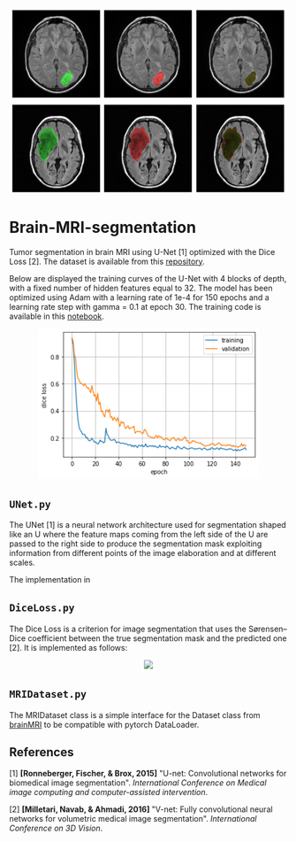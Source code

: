 <p align="center">
    <img src="images/examples.png" width="800" title="Examples" />
</p>

# Brain-MRI-segmentation
Tumor segmentation in brain MRI using U-Net \[1\] optimized with the Dice Loss \[2]. The dataset is available from this [repository](https://github.com/giacomodeodato/BrainMRIDataset).

Below are displayed the training curves of the U-Net with 4 blocks of depth, with a fixed number of hidden features equal to 32. The model has been optimized using Adam with a learning rate of 1e-4 for 150 epochs and a learning rate step with gamma = 0.1 at epoch 30. The training code is available in this [notebook](https://github.com/giacomodeodato/Brain-MRI-segmentation/blob/main/BrainMRISegmentation/Brain_MRI_Segmentation.ipynb).

<p align="center">
    <img src="images/training_curves.png" width="400" title="Training Curves" />
</p>

## `UNet.py`
The UNet \[1\] is a neural network architecture used for segmentation shaped like an U where the feature maps coming from the left side of the U are passed to the right side to produce the segmentation mask exploiting information from different points of the image elaboration and at different scales.

The implementation in 

## `DiceLoss.py`
The Dice Loss is a criterion for image segmentation that uses the Sørensen–Dice coefficient between the true segmentation mask and the predicted one \[2\]. It is implemented as follows:

<p align="center">
    <img src="https://render.githubusercontent.com/render/math?math=%5CLARGE+%5Cdisplaystyle+%5Cbegin%7Balign%2A%7D%0A%5Ctext%7BDice+loss%7D+%26%3D+1+-+%5C+%5Cfrac%7B2%5Csum_%7Bi%3D1%7D%5E%7Bn%7D+p_ig_i%7D%7B%5Csum_%7Bi%3D1%7D%5E%7Bn%7Dp_i+%2B+%5Csum_%7Bi%3D1%7D%5E%7Bn%7Dg_i%7D%0A%5Cend%7Balign%2A%7D%0A">
</p>

## `MRIDataset.py`
The MRIDataset class is a simple interface for the Dataset class from [brainMRI](https://github.com/giacomodeodato/BrainMRIDataset/tree/main/brainMRI) to be compatible with pytorch DataLoader.

## References
\[1\] **\[Ronneberger, Fischer, & Brox, 2015\]** "U-net: Convolutional networks for biomedical image segmentation". *International Conference on Medical image computing and computer-assisted intervention*.

\[2\] **\[Milletari, Navab, & Ahmadi, 2016\]** "V-net: Fully convolutional neural networks for volumetric medical image segmentation". *International Conference on 3D Vision*.
